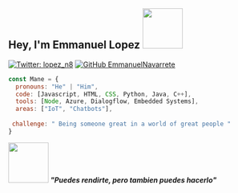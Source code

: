 <h2> Hey, I'm Emmanuel Lopez <img src="https://media.giphy.com/media/L2fhrK3Jpual0S9SLE/giphy.gif" width="80"></h2>

[![Twitter: lopez_n8](https://img.shields.io/twitter/follow/lopez_n8?style=social)](https://twitter.com/lopez_n8)
[![GitHub EmmanuelNavarrete](https://img.shields.io/github/followers/EmmanuelNavarrete?label=follow&style=social)](https://github.com/EmmanuelNavarrete)
```javascript
const Mane = {
  pronouns: "He" | "Him",
  code: [Javascript, HTML, CSS, Python, Java, C++], 
  tools: [Node, Azure, Dialogflow, Embedded Systems],
  areas: ["IoT", "Chatbots"],
 
 challenge: " Being someone great in a world of great people "
}
```

<img src="https://64.media.tumblr.com/99bb0b37fdd40b7eb2efebe1eba93326/tumblr_nart4jk8h61qm3a1jo1_100.gifv" width="80"> <em><b> "Puedes rendirte, pero tambien puedes hacerlo"</b> </em>
